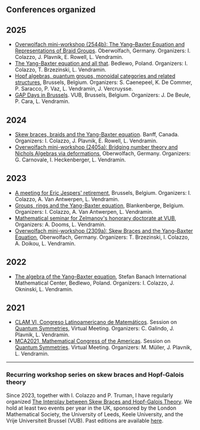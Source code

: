 ## Conferences organized 

## 2025 

* [Overwolfach mini-workshop (2544b): The Yang–Baxter Equation and Representations of Braid Groups](https://www.mfo.de/occasion/2544b/www_view). Oberwolfach, Germany. Organizers: I. Colazzo, J. Plavnik, E. Rowell, L. Vendramin.
* [The Yang-Baxter equation and all that](https://sites.google.com/impan.pl/ybe/home-page). Bedlewo, Poland. Organizers: I. Colazzo, T. Brzezinski, L. Vendramin.  
* [Hopf algebras, quantum groups, monoidal categories and related structures](https://hopfalgb.ulb.be/Hopf2025/), Brussels, Belgium. Organizers: S. Caenepeel, K. De Commer, P. Saracco, P. Vaz, L. Vendramin, J. Vercruysse.
* [GAP Days in Brussels](https://www.gapdays.de). VUB, Brussels, Belgium. Organizers: J. De Beule, P. Cara, L. Vendramin.

## 2024

* [Skew braces, braids and the Yang-Baxter equation](https://www.birs.ca/events/2024/5-day-workshops/24w5201). Banff, Canada. Organizers: I. Colazzo, J. Plavnik, E. Rowell, L. Vendramin.
* [Overwolfach mini-workshop (2405a): Bridging number theory and Nichols Algebras via deformations](https://www.mfo.de/occasion/2405b/www_view), Oberwolfach, Germany. Organizers: G. Carnovale, I. Heckenberger, L. Vendramin.

## 2023

* [A meeting for Eric Jespers' retirement](http://www.ilariacolazzo.info/eric/), Brussels, Belgium. Organizers: I. Colazzo, A. Van Antwerpen, L. Vendramin. 
* [Groups, rings and the Yang-Baxter equation](http://www.ilariacolazzo.info/gryb2023/), Blankenberge, Belgium. Organizers: I. Colazzo, A. Van Antwerpen, L. Vendramin. 
* [Mathematical seminar for Zelmanov's honorary doctorate at VUB](https://leandrovendramin.org/zelmanov/), Organizers: A. Dooms, L. Vendramin. 
* [Overwolfach mini-workshop (2309a): Skew Braces and the Yang–Baxter Equation](https://www.mfo.de/occasion/2309a/www_view), Oberwolfach, Germany. Organizers: T. Brzezinski, I. Colazzo, A. Doikou, L. Vendramin.  

## 2022

*   [The algebra of the Yang–Baxter equation](https://www.impan.pl/en/activities/banach-center/conferences/21-algebraybaxter), Stefan Banach International Mathematical Center, Bedlewo, Poland. Organizers: I. Colazzo, J. Okninski, L. Vendramin. 

## 2021

*   [CLAM VI, Congreso Latinoamericano de Matemáticos](https://clam2021.cmat.edu.uy). Session on [Quantum Symmetries](https://clam2021.cmat.edu.uy/sesiones/27), Virtual Meeting. Organizers: C. Galindo, J. Plavnik, L. Vendramin. 
*   [MCA2021, Mathematical Congress of the Americas](https://www.mca2021.org/en/). Session on [Quantum Symmetries](https://www.mca2021.org/en/special-sessions/item/46-quantum-symmetries). Virtual Meeting. Organizers: M. Müller, J. Plavnik, L. Vendramin.
    
---

### Recurring workshop series on skew braces and Hopf-Galois theory

Since 2023, together with I. Colazzo and P. Truman, I have regularly organized [The Interplay between Skew Braces and Hopf-Galois Theory](https://interplaysbhg.github.io). We hold at least two events per year in the UK, sponsored by the London Mathematical Society, the University of Leeds, Keele University, and the Vrije Universiteit Brussel (VUB). Past editions are available [here](https://interplaysbhg.github.io/editions.html). 
